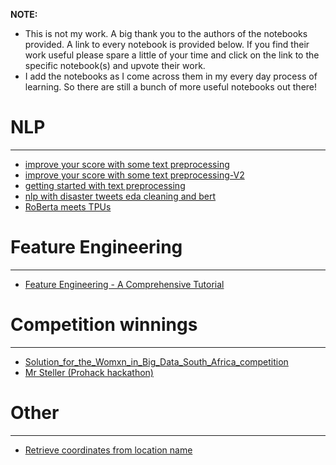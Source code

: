 **NOTE:**  

- This is not my work. A big thank you to the authors of the notebooks provided. A link to every notebook is provided below. If you find their work useful please spare a little of your time and click on the link to the specific notebook(s) and upvote their work.  
- I add the notebooks as I come across them in my every day process of learning. So there are still a bunch of more useful notebooks out there!


# NLP

-----

- [improve your score with some text preprocessing](https://www.kaggle.com/theoviel/improve-your-score-with-some-text-preprocessing)
- [improve your score with some text preprocessing-V2](https://www.kaggle.com/theoviel/improve-your-score-with-text-preprocessing-v2)
- [getting started with text preprocessing](https://www.kaggle.com/sudalairajkumar/getting-started-with-text-preprocessing)
- [nlp with disaster tweets eda cleaning and bert](https://www.kaggle.com/gunesevitan/nlp-with-disaster-tweets-eda-cleaning-and-bert)
- [RoBerta meets TPUs](https://www.kaggle.com/yassinealouini/roberta-meets-tpus)


# Feature Engineering

---------------------

- [Feature Engineering - A Comprehensive Tutorial](https://www.kaggle.com/pavansanagapati/feature-engineering-a-comprehensive-tutorial)



# Competition winnings

-------

- [Solution_for_the_Womxn_in_Big_Data_South_Africa_competition](https://www.linkedin.com/in/lucillekaleha/)
- [Mr Steller (Prohack hackathon)](https://www.kaggle.com/adakibet/mr-steller-prohack-hackathon)



# Other

-------

- [Retrieve coordinates from location name](https://www.linkedin.com/in/muthomi-ted/)

